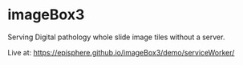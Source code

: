 # imageBox3
Serving Digital pathology whole slide image tiles without a server.

Live at: https://episphere.github.io/imageBox3/demo/serviceWorker/

